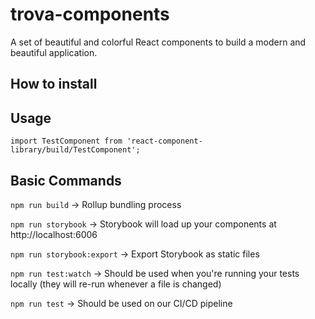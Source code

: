 # trova-components

A set of beautiful and colorful React components to build a modern and beautiful application.

## How to install

## Usage

`import TestComponent from 'react-component-library/build/TestComponent';`

## Basic Commands

`npm run build` -> Rollup bundling process

`npm run storybook` -> Storybook will load up your components at http://localhost:6006

`npm run storybook:export` -> Export Storybook as static files

`npm run test:watch` -> Should be used when you're running your tests locally (they will re-run whenever a file is changed)

`npm run test` -> Should be used on our CI/CD pipeline
